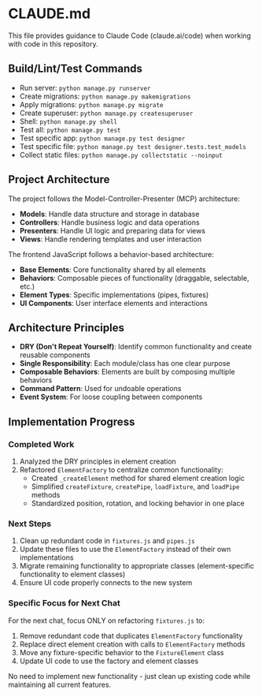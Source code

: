 # CLAUDE.md

This file provides guidance to Claude Code (claude.ai/code) when working with code in this repository.

## Build/Lint/Test Commands
- Run server: `python manage.py runserver`
- Create migrations: `python manage.py makemigrations`
- Apply migrations: `python manage.py migrate`
- Create superuser: `python manage.py createsuperuser`
- Shell: `python manage.py shell`
- Test all: `python manage.py test`
- Test specific app: `python manage.py test designer`
- Test specific file: `python manage.py test designer.tests.test_models`
- Collect static files: `python manage.py collectstatic --noinput`

## Project Architecture
The project follows the Model-Controller-Presenter (MCP) architecture:
- **Models**: Handle data structure and storage in database
- **Controllers**: Handle business logic and data operations
- **Presenters**: Handle UI logic and preparing data for views
- **Views**: Handle rendering templates and user interaction

The frontend JavaScript follows a behavior-based architecture:
- **Base Elements**: Core functionality shared by all elements
- **Behaviors**: Composable pieces of functionality (draggable, selectable, etc.)
- **Element Types**: Specific implementations (pipes, fixtures)
- **UI Components**: User interface elements and interactions

## Architecture Principles
- **DRY (Don't Repeat Yourself)**: Identify common functionality and create reusable components
- **Single Responsibility**: Each module/class has one clear purpose
- **Composable Behaviors**: Elements are built by composing multiple behaviors
- **Command Pattern**: Used for undoable operations
- **Event System**: For loose coupling between components

## Implementation Progress

### Completed Work
1. Analyzed the DRY principles in element creation
2. Refactored `ElementFactory` to centralize common functionality:
   - Created `_createElement` method for shared element creation logic
   - Simplified `createFixture`, `createPipe`, `loadFixture`, and `loadPipe` methods
   - Standardized position, rotation, and locking behavior in one place

### Next Steps
1. Clean up redundant code in `fixtures.js` and `pipes.js`
2. Update these files to use the `ElementFactory` instead of their own implementations
3. Migrate remaining functionality to appropriate classes (element-specific functionality to element classes)
4. Ensure UI code properly connects to the new system

### Specific Focus for Next Chat
For the next chat, focus ONLY on refactoring `fixtures.js` to:
1. Remove redundant code that duplicates `ElementFactory` functionality
2. Replace direct element creation with calls to `ElementFactory` methods
3. Move any fixture-specific behavior to the `FixtureElement` class
4. Update UI code to use the factory and element classes

No need to implement new functionality - just clean up existing code while maintaining all current features.